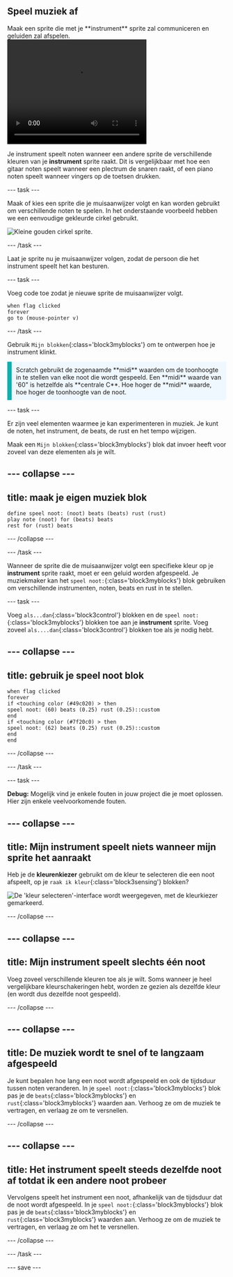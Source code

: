 ## Speel muziek af

<div style="display: flex; flex-wrap: wrap">
<div style="flex-basis: 200px; flex-grow: 1; margin-right: 15px;">
Maak een sprite die met je **instrument** sprite zal communiceren en geluiden zal afspelen.
</div>
<div>
 <video width="320" height="240" controls>
  <source src="images/step-3-demo.mp4" type="video/mp4">
  Je browser ondersteunt geen mp4-video.
</video>
</div>
</div>

Je instrument speelt noten wanneer een andere sprite de verschillende kleuren van je **instrument** sprite raakt. Dit is vergelijkbaar met hoe een gitaar noten speelt wanneer een plectrum de snaren raakt, of een piano noten speelt wanneer vingers op de toetsen drukken.

--- task ---

Maak of kies een sprite die je muisaanwijzer volgt en kan worden gebruikt om verschillende noten te spelen. In het onderstaande voorbeeld hebben we een eenvoudige gekleurde cirkel gebruikt.

![Kleine gouden cirkel sprite.](images/pick.png)

--- /task ---

Laat je sprite nu je muisaanwijzer volgen, zodat de persoon die het instrument speelt het kan besturen.

--- task ---

Voeg code toe zodat je nieuwe sprite de muisaanwijzer volgt.

```blocks3
when flag clicked
forever
go to (mouse-pointer v)
```
--- /task ---

Gebruik `Mijn blokken`{:class='block3myblocks'} om te ontwerpen hoe je instrument klinkt.

<p style='border-left: solid; border-width:10px; border-color: #0faeb0; background-color: aliceblue; padding: 10px;'>Scratch gebruikt de zogenaamde **midi** waarden om de toonhoogte in te stellen van elke noot die wordt gespeeld. Een **midi** waarde van '60" is hetzelfde als **centrale C**. Hoe hoger de **midi** waarde, hoe hoger de toonhoogte van de noot.
</p>

--- task ---

Er zijn veel elementen waarmee je kan experimenteren in muziek. Je kunt de noten, het instrument, de beats, de rust en het tempo wijzigen.

Maak een `Mijn blokken`{:class='block3myblocks'} blok dat invoer heeft voor zoveel van deze elementen als je wilt.

--- collapse ---
---
title: maak je eigen muziek blok
---

```blocks3
define speel noot: (noot) beats (beats) rust (rust)
play note (noot) for (beats) beats
rest for (rust) beats
```

--- /collapse ---

--- /task ---

Wanneer de sprite die de muisaanwijzer volgt een specifieke kleur op je **instrument** sprite raakt, moet er een geluid worden afgespeeld. Je muziekmaker kan het `speel noot:`{:class='block3myblocks'} blok gebruiken om verschillende instrumenten, noten, beats en rust in te stellen.

--- task ---

 Voeg `als...dan`{:class='block3control'} blokken en de `speel noot:`{:class='block3myblocks'} blokken toe aan je **instrument** sprite. Voeg zoveel `als....dan`{:class='block3control'} blokken toe als je nodig hebt.

 --- collapse ---
 ---
 title: gebruik je speel noot blok
 ---

```blocks3
when flag clicked
forever
if <touching color (#49c020) > then
speel noot: (60) beats (0.25) rust (0.25)::custom
end
if <touching color (#7f20c0) > then 
speel noot: (62) beats (0.25) rust (0.25)::custom
end
end
```

 --- /collapse ---

--- /task ---

--- task ---

**Debug:** Mogelijk vind je enkele fouten in jouw project die je moet oplossen. Hier zijn enkele veelvoorkomende fouten.

--- collapse ---
---
title: Mijn instrument speelt niets wanneer mijn sprite het aanraakt
---

Heb je de **kleurenkiezer** gebruikt om de kleur te selecteren die een noot afspeelt, op je `raak ik kleur`{:class='block3sensing'} blokken?

![De 'kleur selecteren'-interface wordt weergegeven, met de kleurkiezer gemarkeerd.](images/touching-color.png)

--- /collapse ---

--- collapse ---
---
title: Mijn instrument speelt slechts één noot
---

Voeg zoveel verschillende kleuren toe als je wilt. Soms wanneer je heel vergelijkbare kleurschakeringen hebt, worden ze gezien als dezelfde kleur (en wordt dus dezelfde noot gespeeld).

--- /collapse ---


--- collapse ---
---
title: De muziek wordt te snel of te langzaam afgespeeld
---

Je kunt bepalen hoe lang een noot wordt afgespeeld en ook de tijdsduur tussen noten veranderen. In je `speel noot:`{:class='block3myblocks'} blok pas je de `beats`{:class='block3myblocks'} en `rust`{:class='block3myblocks'} waarden aan. Verhoog ze om de muziek te vertragen, en verlaag ze om te versnellen.

--- /collapse ---

--- collapse ---
---
title: Het instrument speelt steeds dezelfde noot af totdat ik een andere noot probeer
---

Vervolgens speelt het instrument een noot, afhankelijk van de tijdsduur dat de noot wordt afgespeeld. In je `speel noot:`{:class='block3myblocks'} blok pas je de `beats`{:class='block3myblocks'} en `rust`{:class='block3myblocks'} waarden aan. Verhoog ze om de muziek te vertragen, en verlaag ze om het te versnellen.

--- /collapse ---

--- /task ---

--- save ---

